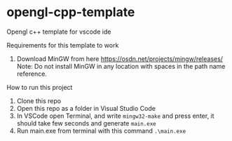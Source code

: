 # opengl-cpp-template
Opengl c++ template for vscode ide

Requirements for this template to work
1.  Download MinGW from here https://osdn.net/projects/mingw/releases/
    Note: Do not install MinGW in any location with spaces in the path name reference.

How to run this project

1.  Clone this repo
2.  Open this repo as a folder in Visual Studio Code
3.  In VSCode open Terminal, and write `mingw32-make` and press enter, it should take few seconds and generate `main.exe`
2.  Run main.exe from terminal with this command `.\main.exe`
